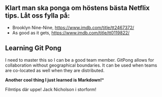 ## Klart man ska ponga om höstens bästa Netflix tips. Låt oss fylla på:
- Brooklyn Nine-Nine, https://www.imdb.com/title/tt2467372/
- As good as it gets, https://www.imdb.com/title/tt0119822/

## Learning Git Pong 
I need to master this so I can be a good team member. GitPong allows for collaboration without geographical boundaries. It can be used when teams are co-located as well when they are distributed.

**Another cool thing I just learned is Markdown!***

Filmtips där uppe! Jack Nicholson i storform!

